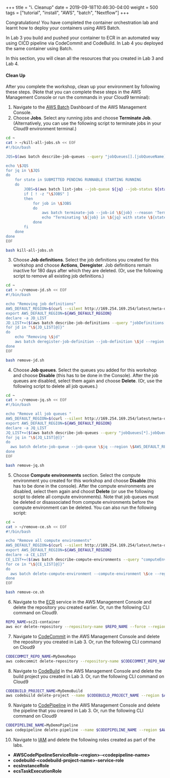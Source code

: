 +++
title = "i. Cleanup"
date = 2019-09-18T10:46:30-04:00
weight = 500
tags = ["tutorial", "install", "AWS", "batch", "Nextflow"]
+++

Congratulations! You have completed the container orchestration lab and learnt how to deploy your containers using AWS Batch.

In Lab 3 you build and pushed your container to ECR in an automated way using CICD pipeline via CodeCommit and CodeBuild. In Lab 4 you deployed the same container using Batch.
 
In this section, you will clean all the resources that you created in Lab 3 and Lab 4.

#### Clean Up

After you complete the workshop, clean up your environment by following these steps. (Note that you can complete these steps in the AWS Management Console or run the commands in your Cloud9 terminal):

1. Navigate to the [AWS Batch](https://console.aws.amazon.com/batch/home) Dashboard of the AWS Management Console.
2. Choose **Jobs**. Select any running jobs and choose **Terminate Job**. (Alternatively, you can use the following script to terminate jobs in your Cloud9 environment terminal.)
```bash
cd ~
cat > ~/kill-all-jobs.sh << EOF
#!/bin/bash

JQS=$(aws batch describe-job-queues --query "jobQueues[].[jobQueueName]" --output text --region $AWS_DEFAULT_REGION)

echo \$JQS
for jq in \$JQS
do
    for state in SUBMITTED PENDING RUNNABLE STARTING RUNNING
    do
        JOBS=$(aws batch list-jobs --job-queue ${jq} --job-status ${state} --query "jobSummaryList[].[jobId]" --output text --region \$AWS_DEFAULT_REGION)
        if [ ! -z "\$JOBS" ]
        then
            for job in \$JOBS
            do
                aws batch terminate-job --job-id \${job} --reason 'Terminating job'
                echo "Terminating \${job} in \${jq} with state \${state}"
            done
        fi
    done
done
EOF

bash kill-all-jobs.sh
```
3. Choose **Job definitions**. Select the job definitions you created for this workshop and choose **Actions**, **Deregister**. Job definitions remain inactive for 180 days after which they are deleted. (Or, use the following script to remove all existing job definitions.)
```bash
cd ~
cat > ~/remove-jd.sh << EOF
#!/bin/bash

echo "Removing job definitions"
AWS_DEFAULT_REGION=$(curl --silent http://169.254.169.254/latest/meta-data/placement/region)
export AWS_DEFAULT_REGION=${AWS_DEFAULT_REGION}
declare -a JD_LIST
JD_LIST+=($(aws batch describe-job-definitions --query "jobDefinitions[*].[jobDefinitionArn]" --output text --region $AWS_DEFAULT_REGION))
for jd in "\${JD_LIST[@]}"
do
    echo "Removing \$jd"
    aws batch deregister-job-definition --job-definition \$jd --region \$AWS_DEFAULT_REGION
done
EOF

bash remove-jd.sh
```
4. Choose **Job queues**. Select the queues you added for this workshop and choose **Disable** (this has to be done in the Console). After the job queues are disabled, select them again and choose **Delete**. (Or, use the following script to delete all job queues.)
```bash
cd ~
cat > ~/remove-jq.sh << EOF
#!/bin/bash

echo "Remove all job queues "
AWS_DEFAULT_REGION=$(curl --silent http://169.254.169.254/latest/meta-data/placement/region)
export AWS_DEFAULT_REGION=${AWS_DEFAULT_REGION}
declare -a JQ_LIST
JQ_LIST+=($(aws batch describe-job-queues --query "jobQueues[*].jobQueueArn" --region $AWS_DEFAULT_REGION | jq -r ".[]"))
for jq in "\${JQ_LIST[@]}"
do
  aws batch delete-job-queue --job-queue \$jq --region \$AWS_DEFAULT_REGION
done
EOF

bash remove-jq.sh
```
5. Choose **Compute environments** section. Select the compute environment you created for this workshop and choose **Disable** (this has to be done in the console). After the compute environments are disabled, select them again and choost **Delete** (or use the following script to delete all compute environments). Note that job queues must be deleted or disassociated from compute environments before the compute environment can be deleted. You can also run the following script:
```bash
cd ~
cat > ~/remove-ce.sh << EOF
#!/bin/bash

echo "Remove all compute environments"
AWS_DEFAULT_REGION=$(curl --silent http://169.254.169.254/latest/meta-data/placement/region)
export AWS_DEFAULT_REGION=${AWS_DEFAULT_REGION}
declare -a CE_LIST
CE_LIST+=($(aws batch describe-compute-environments --query "computeEnvironments[*].computeEnvironmentArn" --region $AWS_DEFAULT_REGION | jq -r ".[]"))
for ce in "\${CE_LIST[@]}"
do
  aws batch delete-compute-environment --compute-environment \$ce --region \$AWS_DEFAULT_REGION
done
EOF

bash remove-ce.sh
```
6. Navigate to the [ECR](https://console.aws.amazon.com/ecr/repositories) service in the AWS Management Console and delete the repository you created earlier. Or, run the following CLI command on Cloud9.
```bash
REPO_NAME=sc21-container
aws ecr delete-repository --repository-name $REPO_NAME --force --region $AWS_DEFAULT_REGION
```

7. Navigate to [CodeCommit](https://console.aws.amazon.com/codesuite/codecommit/repositories) in the AWS Management Console and delete the repository you created in Lab 3. Or, run the following CLI command on Cloud9
```bash
CODECOMMIT_REPO_NAME=MyDemoRepo
aws codecommit delete-repository --repository-name $CODECOMMIT_REPO_NAME --region $AWS_DEFAULT_REGION
```

8. Navigate to [CodeBuild](https://console.aws.amazon.com/codesuite/codebuild/projects) in the AWS Management Console and delete the build project you created in Lab 3. Or, run the following CLI command on Cloud9

```bash
CODEBUILD_PROJECT_NAME=MyDemoBuild
aws codebuild delete-project --name $CODEBUILD_PROJECT_NAME --region $AWS_DEFAULT_REGION
```

9. Navigate to [CodePipeline](https://console.aws.amazon.com/codesuite/codepipeline/pipelines) in the AWS Management Console and delete the pipeline that you creared in Lab 3. Or, run the following CLI command on Cloud9

```bash
CODEPIPELINE_NAME=MyDemoPipeline
aws codepipeline delete-pipeline --name $CODEPIPELINE_NAME --region $AWS_DEFAULT_REGION
```

10. Navigate to [IAM](https://console.aws.amazon.com/iamv2/home?#/roles) and delete the following roles created as part of the labs.

- **AWSCodePipelineServiceRole-\<region\>-\<codepipeline-name\>**
- **codebuild-\<codebuild-project-name\>-service-role**
- **ecsInstanceRole**
- **ecsTaskExecutionRole**

